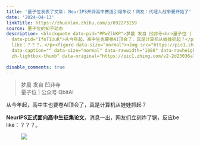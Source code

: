 ```yaml
---
title: '量子位发表了文章: NeurIPS开辟高中赛道引爆争议！网友：代理人战争要开始了'
date: '2024-04-13'
linkTitle: https://zhuanlan.zhihu.com/p/692273159
source: 量子位的知乎动态
description: <blockquote data-pid="PPwZlkKP">梦晨 发自 凹非寺<br>量子位 | 公众号 QbitAI</blockquote><p
  data-pid="IfoT1UuR">从今年起，高中生也要卷AI顶会了，真是计算机从娃娃抓起？</p><p data-pid="Z3t0UJ35"><b>NeurIPS正式面向高中生征集论文</b>，消息一出，网友们立刻炸了锅，反应be
  like：？？？。</p><figure data-size="normal"><img src="https://pic1.zhimg.com/v2-2d23036a7c3f37a820f3a15cb173e8c4_1440w.jpg"
  data-caption="" data-size="normal" data-rawwidth="1080" data-rawheight="318" class="origin_image
  zh-lightbox-thumb" data-original="https://pic1.zhimg.com/v2-2d23036a7c3f37a820f3a15cb173e8c4_r.jpg"
  ...
disable_comments: true
---
```

<blockquote data-pid="PPwZlkKP">梦晨 发自 凹非寺<br>量子位 | 公众号 QbitAI</blockquote><p data-pid="IfoT1UuR">从今年起，高中生也要卷AI顶会了，真是计算机从娃娃抓起？</p><p data-pid="Z3t0UJ35"><b>NeurIPS正式面向高中生征集论文</b>，消息一出，网友们立刻炸了锅，反应be like：？？？。</p><figure data-size="normal"><img src="https://pic1.zhimg.com/v2-2d23036a7c3f37a820f3a15cb173e8c4_1440w.jpg" data-caption="" data-size="normal" data-rawwidth="1080" data-rawheight="318" class="origin_image zh-lightbox-thumb" data-original="https://pic1.zhimg.com/v2-2d23036a7c3f37a820f3a15cb173e8c4_r.jpg" ...